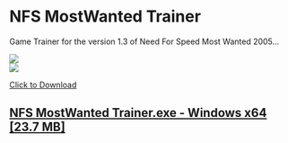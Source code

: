 # NFS MostWanted Trainer

Game Trainer for the version 1.3 of Need For Speed Most Wanted 2005... 

![](NFS%20MostWanted%201.3%20Trainer%20byOdell.PNG)
</br>
![](NFS%20MostWanted%201.3%20Trainer%20by%20Odell.gif)

<a href="https://github.com/odell0111/NFS_MostWanted_Trainer/blob/main/NFS%20MostWanted%201.3%20Trainer%20by%20Odell.exe" download>Click to Download</a>
## [NFS MostWanted Trainer.exe - Windows x64 [23.7 MB]](https://github.com/odell0111/NFS_MostWanted_Trainer/blob/main/NFS%20MostWanted%201.3%20Trainer%20by%20Odell.exe)
